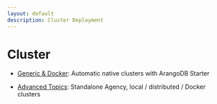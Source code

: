 ```yaml
---
layout: default
description: Cluster Deployment
---
```

Cluster
=======

- [Generic & Docker](deployment-arango-dbstarter.html):
  Automatic native clusters with ArangoDB Starter

- [Advanced Topics](deployment-advanced.html):
  Standalone Agency, local / distributed / Docker clusters

